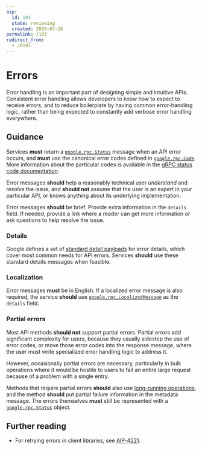 ```yaml
---
aip:
  id: 193
  state: reviewing
  created: 2019-07-26
permalink: /193
redirect_from:
  - /0193
---
```


# Errors

Error handling is an important part of designing simple and intuitive APIs.
Consistent error handling allows developers to know how to expect to receive
errors, and to reduce boilerplate by having common error-handling logic, rather
than being expected to constantly add verbose error handling everywhere.

## Guidance

Services **must** return a [`google.rpc.Status`][] message when an API error
occurs, and **must** use the canonical error codes defined in
[`google.rpc.Code`][]. More information about the particular codes is available
in the [gRPC status code documentation][].

Error messages **should** help a reasonably technical user _understand_ and
_resolve_ the issue, and **should not** assume that the user is an expert in
your particular API, or knows anything about its underlying implementation.

Error messages **should** be brief. Provide extra information in the `details`
field. If needed, provide a link where a reader can get more information or ask
questions to help resolve the issue.

### Details

Google defines a set of [standard detail payloads][details] for error details,
which cover most common needs for API errors. Services **should** use these
standard details messages when feasible.

### Localization

Error messages **must** be in English. If a localized error message is also
required, the service **should** use [`google.rpc.LocalizedMessage`][details]
as the `details` field.

### Partial errors

Most API methods **should not** support partial errors. Partial errors add
significant complexity for users, because they usually sidestep the use of
error codes, or move those error codes into the response message, where the
user must write specialized error handling logic to address it.

However, occasionally partial errors are necessary, particularly in bulk
operations where it would be hostile to users to fail an entire large request
because of a problem with a single entry.

Methods that require partial errors **should** also use [long-running
operations][], and the method **should** put partial failure information in the
metadata message. The errors themselves **must** still be represented with a
[`google.rpc.Status`][] object.

## Further reading

- For retrying errors in client libraries, see [AIP-4221][].

<!-- prettier-ignore-start -->
[aip-4221]: ./client-libraries/4221.md
[details]: https://github.com/googleapis/api-common-protos/blob/master/google/rpc/error_details.proto
[grpc status code documentation]: https://github.com/grpc/grpc/blob/master/doc/statuscodes.md
[`google.rpc.Code`]: https://github.com/googleapis/api-common-protos/blob/master/google/rpc/code.proto
[`google.rpc.Status`]: https://github.com/googleapis/api-common-protos/blob/master/google/rpc/status.proto
[long-running operations]: ./0151.md
<!-- prettier-ignore-end -->

